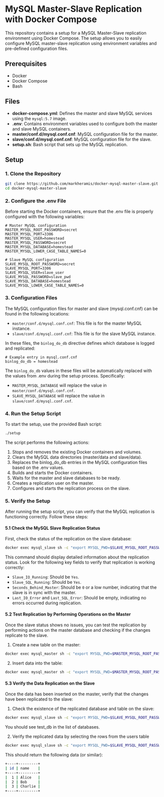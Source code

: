 # MySQL Master-Slave Replication with Docker Compose

This repository contains a setup for a MySQL Master-Slave replication environment using Docker Compose. The setup allows you to easily configure MySQL master-slave replication using environment variables and pre-defined configuration files.

## Prerequisites

- Docker
- Docker Compose
- Bash

## Files

- **docker-compose.yml**: Defines the master and slave MySQL services using the `mysql:5.7` image.
- **.env**: Contains environment variables used to configure both the master and slave MySQL containers.
- **master/conf.d/mysql.conf.cnf**: MySQL configuration file for the master.
- **slave/conf.d/mysql.conf.cnf**: MySQL configuration file for the slave.
- **setup.sh**: Bash script that sets up the MySQL replication.

## Setup

### 1. Clone the Repository

```bash
git clone https://github.com/markheramis/docker-mysql-master-slave.git
cd docker-mysql-master-slave
```

### 2. Configure the .env File

Before starting the Docker containers, ensure that the .env file is properly configured with the following variables:

```
# Master MySQL configuration
MASTER_MYSQL_ROOT_PASSWORD=secret
MASTER_MYSQL_PORT=3306
MASTER_MYSQL_USER=homestead
MASTER_MYSQL_PASSWORD=secret
MASTER_MYSQL_DATABASE=homestead
MASTER_MYSQL_LOWER_CASE_TABLE_NAMES=0

# Slave MySQL configuration
SLAVE_MYSQL_ROOT_PASSWORD=secret
SLAVE_MYSQL_PORT=3306
SLAVE_MYSQL_USER=slave_user
SLAVE_MYSQL_PASSWORD=slave_pwd
SLAVE_MYSQL_DATABASE=homestead
SLAVE_MYSQL_LOWER_CASE_TABLE_NAMES=0
```

### 3. Configuration Files

The MySQL configuration files for master and slave (mysql.conf.cnf) can be found in the following locations:

- `master/conf.d/mysql.conf.cnf`: This file is for the master MySQL instance.
- `slave/conf.d/mysql.conf.cnf`: This file is for the slave MySQL instance.

In these files, the `binlog_do_db` directive defines which database is logged and replicated:

```
# Example entry in mysql.conf.cnf
binlog_do_db = homestead
```

The `binlog_do_db` values in these files will be automatically replaced with the values from .env during the setup process. Specifically:

- `MASTER_MYSQL_DATABASE` will replace the value in `master/conf.d/mysql.conf.cnf`.
- `SLAVE_MYSQL_DATABASE` will replace the value in `slave/conf.d/mysql.conf.cnf`.

### 4. Run the Setup Script

To start the setup, use the provided Bash script:

```bash
./setup
```

The script performs the following actions:

1. Stops and removes the existing Docker containers and volumes.
2. Clears the MySQL data directories (master/data and slave/data).
3. Replaces the binlog_do_db entries in the MySQL configuration files based on the .env values.
4. Builds and starts the Docker containers.
5. Waits for the master and slave databases to be ready.
6. Creates a replication user on the master.
7. Configures and starts the replication process on the slave.

### 5. Verify the Setup

After running the setup script, you can verify that the MySQL replication is functioning correctly. Follow these steps:

#### 5.1 Check the MySQL Slave Replication Status

First, check the status of the replication on the slave database:

```bash
docker exec mysql_slave sh -c "export MYSQL_PWD=$SLAVE_MYSQL_ROOT_PASSWORD; mysql -u root -e 'SHOW SLAVE STATUS \G'"
```

This command should display detailed information about the replication status. Look for the following key fields to verify that replication is working correctly:

- `Slave_IO_Running`: Should be `Yes`.
- `Slave_SQL_Running`: Should be `Yes`.
- `Seconds_Behind_Master`: Should be `0` or a low number, indicating that the slave is in sync with the master.
- `Last_IO_Error` and `Last_SQL_Error`: Should be empty, indicating no errors occurred during replication.

#### 5.2 Test Replication by Performing Operations on the Master

Once the slave status shows no issues, you can test the replication by performing actions on the master database and checking if the changes replicate to the slave.

1. Create a new table on the master:
  ```bash
  docker exec mysql_master sh -c "export MYSQL_PWD=$MASTER_MYSQL_ROOT_PASSWORD; mysql -u root -e 'CREATE DATABASE IF NOT EXISTS test_db; USE test_db; CREATE TABLE users (id INT AUTO_INCREMENT PRIMARY KEY, name VARCHAR(255));'"
  ```
2. Insert data into the table:
  ```bash
  docker exec mysql_master sh -c "export MYSQL_PWD=$MASTER_MYSQL_ROOT_PASSWORD; mysql -u root -e 'USE test_db; INSERT INTO users (name) VALUES (\"Alice\"), (\"Bob\"), (\"Charlie\");'"
  ```

#### 5.3 Verify the Data Replication on the Slave

Once the data has been inserted on the master, verify that the changes have been replicated to the slave:

1. Check the existence of the replicated database and table on the slave:
  ```bash
  docker exec mysql_slave sh -c "export MYSQL_PWD=$SLAVE_MYSQL_ROOT_PASSWORD; mysql -u root -e 'SHOW DATABASES;'"
  ```
  You should see test_db in the list of databases.

2. Verify the replicated data by selecting the rows from the users table
  ```bash
  docker exec mysql_slave sh -c "export MYSQL_PWD=$SLAVE_MYSQL_ROOT_PASSWORD; mysql -u root -e 'USE test_db; SELECT * FROM users;'"
  ```
  This should return the following data (or similar):

  ```bash
  +----+---------+
  | id | name    |
  +----+---------+
  |  1 | Alice   |
  |  2 | Bob     |
  |  3 | Charlie |
  +----+---------+
  ```


